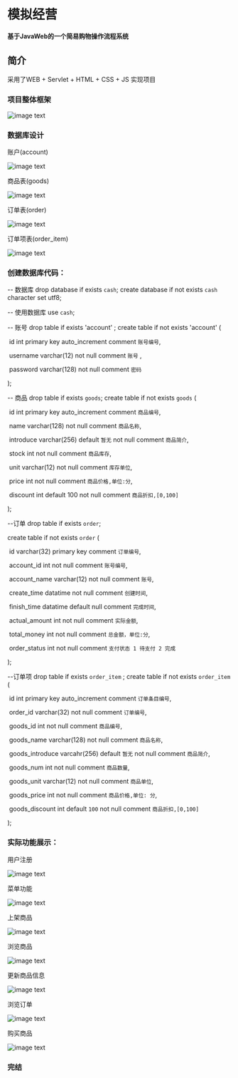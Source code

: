 # 模拟经营

#### 基于JavaWeb的一个简易购物操作流程系统

## 简介

采用了WEB + Servlet + HTML + CSS + JS 实现项目

### 项目整体框架

![image text](https://github.com/QDNBD/Java-practice/blob/master/img-photos/cashdemo/image-20210313104033074.png)

### 数据库设计

账户(account) 

![image text](https://github.com/QDNBD/Java-practice/blob/master/img-photos/cashdemo/image-20210312214431651.png?raw=true)



商品表(goods)

![image text](https://github.com/QDNBD/Java-practice/blob/master/img-photos/cashdemo/image-20210312210857638.png?raw=true)



订单表(order)

![image text](https://github.com/QDNBD/Java-practice/blob/master/img-photos/cashdemo/image-20210313104400879.png?raw=true)



订单项表(order_item)

![image text](https://github.com/QDNBD/Java-practice/blob/master/img-photos/cashdemo/image-20210313104607238.png?raw=true)



### 创建数据库代码：

-- 数据库
drop database if exists `cash`;
create database if not exists `cash` character set utf8;  

-- 使用数据库
use `cash`;

-- 账号
drop table if exists 'account' ;
create table if not exists 'account'
(

​	id                  	  int primary key auto_increment  comment `账号编号`,

​	username   	  varchar(12)    not null  comment  `账号` ,

​	password		  varchar(128)  not null  comment  `密码`

);

-- 商品
drop table if exists `goods`;
create table if not exists `goods`
(

​	id                     int  primary key auto_increment comment    `商品编号`,

​	name              varchar(128)                     		not  null   comment  `商品名称`,

​	introduce       varchar(256)  default `暂无`     not  null   comment  `商品简介`,

​	stock			   int											   not  null   comment `商品库存`,

​	unit				 varchar(12)								not null   comment `库存单位`,

​	price			   int                						       not null  comment `商品价格,单位:分`,

​	discount         int      default   100                   not null  comment `商品折扣,[0,100]` 

);

--订单
drop table if exists `order`;

create table if not exists `order`
(

​	id								 varchar(32) primary key  comment `订单编号`,

​	account_id				 int					not null comment `账号编号`,

​	account_name		  varchar(12)     not null comment `账号`,

​	create_time				datatime         not null comment `创建时间`,

​	finish_time				 datatime  default  null comment `完成时间`,

​	actual_amount		   int 					not null comment `实际金额`,

​	total_money  			  int         		    not null comment `总金额，单位:分`,

​	order_status				int					 not null comment `支付状态 1 待支付 2 完成`

);

--订单项
drop table if exists `order_item` ;
create table if not exists `order_item`
(

​	id								int primary key auto_increment comment `订单条目编号`,

​	order_id					 varchar(32) 									not null comment `订单编号`,

​	goods_id					int													 not null comment `商品编号`,

​	goods_name	  	   varchar(128) 								   not null comment `商品名称`,

​	goods_introduce 	 varcahr(256)  default  `暂无`   		not null comment `商品简介`,

​	goods_num 			   int 													not null comment `商品数量`,

​	goods_unit				  varchar(12) 								    not null comment `商品单位`,

​	goods_price 				int 												   not null comment `商品价格,单位: 分`,

​	goods_discount 		  int 				default  `100`  		   not null comment `商品折扣,[0,100]`

);



### 实际功能展示：



用户注册

![image text](https://github.com/QDNBD/Java-practice/blob/master/img-photos/cashdemo/image-20210313101628062.png?raw=true)

菜单功能

![image text](https://github.com/QDNBD/Java-practice/blob/master/img-photos/cashdemo/image-20210313101754470.png?raw=true)

上架商品

![image text](https://github.com/QDNBD/Java-practice/blob/master/img-photos/cashdemo/image-20210313101928395.png?raw=true)

浏览商品

![image text](https://github.com/QDNBD/Java-practice/blob/master/img-photos/cashdemo/image-20210313101957348.png?raw=true)

更新商品信息

![image text](https://github.com/QDNBD/Java-practice/blob/master/img-photos/cashdemo/image-20210313102012156.png?raw=true)

浏览订单

![image text](https://github.com/QDNBD/Java-practice/blob/master/img-photos/cashdemo/image-20210313102153278.png?raw=true)

购买商品

![image text](https://github.com/QDNBD/Java-practice/blob/master/img-photos/cashdemo/image-20210313102211774.png?raw=true)





### 完结





